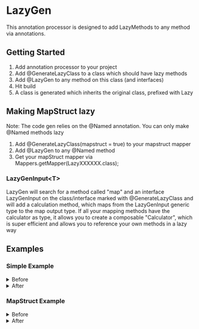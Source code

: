 # LazyGen

This annotation processor is designed to add LazyMethods to any method via annotations.

## Getting Started

1. Add annotation processor to your project
2. Add @GenerateLazyClass to a class which should have lazy methods
3. Add @LazyGen to any method on this class (and interfaces)
4. Hit build
5. A class is generated which inherits the original class, prefixed with Lazy

## Making MapStruct lazy

Note: The code gen relies on the @Named annotation. You can only make @Named methods lazy

1. Add @GenerateLazyClass(mapstruct = true) to your mapstruct mapper 
2. Add @LazyGen to any @Named method
3. Get your mapStruct mapper via Mappers.getMapper(LazyXXXXXX.class);

### LazyGenInput\<T> 

LazyGen will search for a method called "map" and an interface LazyGenInput on the class/interface marked
with @GenerateLazyClass
and will add a calculation method, which maps from the LazyGenInput generic type
to the map output type. If all your mapping methods have the calculator as type,
it allows you to create a composable "Calculator", which is super efficient and allows you
to reference your own methods in a lazy way 

## Examples

### Simple Example

<details><summary>Before</summary>
<p>

    @GenerateLazyClass
    public class NormalClass {
        
        @LazyGen
        String abc(){
            return "Test";
        }
    }

</p>
</details>

<details><summary>After</summary>
<p>

    public class LazyNormalClass extends NormalClass {
        private java.lang.String _abc;
        
        @Override
        public java.lang.String abc() {
            if (_abc != null) {
                return _abc;
            }
            _abc = super.abc();
            return _abc;
        }
    }

</p>
</details>

### MapStruct Example

<details><summary>Before</summary>
<p>

    @GenerateLazyClass(mapstruct = true)
    public interface TestMapper {
    
        @Mapping(target = ".", source = "input", qualifiedByName = "a")
        String mapSummations(String input);
        
        @LazyGen
        @Named("a")
        default String a(TestMapper calculator) {
            System.out.println("a");
            return "a";
        }
    }

</p>
</details>

<details><summary>After</summary>
<p>

    @Mapper
    public abstract class LazyTestMapper implements TestMapper {
    
        @Named("a")
        @Override
        public java.lang.String a(io.github.askmeagain.lazygen.calculator.TestMapper _TestMapper0) {
            if (_a != null) {
                return _a;
            }
            _a = TestMapper.super.a(_TestMapper0);
            return _a;
        }
        private java.lang.String _a;
    
    
    }

</p>
</details>